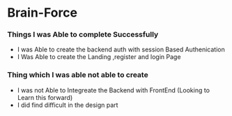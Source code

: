 # Brain-Force

### Things I was Able to complete Successfully
* I was Able to create the backend auth with session Based Authenication 
* I Was Able to create the Landing ,register and login Page



### Thing which I was able not able to create 
* I was not Able to Integreate the Backend with FrontEnd (Looking to Learn this forward)
* I did find difficult in the design part
